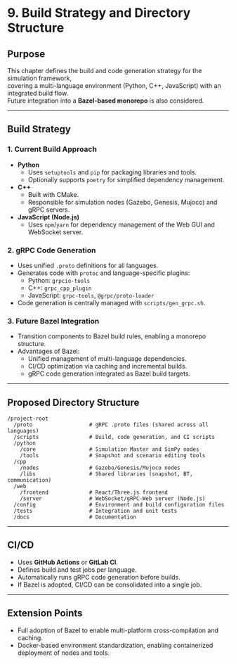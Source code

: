 # 9. Build Strategy and Directory Structure

## Purpose
This chapter defines the build and code generation strategy for the simulation framework,  
covering a multi-language environment (Python, C++, JavaScript) with an integrated build flow.  
Future integration into a **Bazel-based monorepo** is also considered.

---

## Build Strategy

### 1. Current Build Approach
- **Python**  
  - Uses `setuptools` and `pip` for packaging libraries and tools.  
  - Optionally supports `poetry` for simplified dependency management.
- **C++**  
  - Built with CMake.  
  - Responsible for simulation nodes (Gazebo, Genesis, Mujoco) and gRPC servers.
- **JavaScript (Node.js)**  
  - Uses `npm`/`yarn` for dependency management of the Web GUI and WebSocket server.

### 2. gRPC Code Generation
- Uses unified `.proto` definitions for all languages.  
- Generates code with `protoc` and language-specific plugins:
  - Python: `grpcio-tools`
  - C++: `grpc_cpp_plugin`
  - JavaScript: `grpc-tools`, `@grpc/proto-loader`
- Code generation is centrally managed with `scripts/gen_grpc.sh`.

### 3. Future Bazel Integration
- Transition components to Bazel build rules, enabling a monorepo structure.  
- Advantages of Bazel:
  - Unified management of multi-language dependencies.
  - CI/CD optimization via caching and incremental builds.
  - gRPC code generation integrated as Bazel build targets.

---

## Proposed Directory Structure

```
/project-root
  /proto                  # gRPC .proto files (shared across all languages)
  /scripts                # Build, code generation, and CI scripts
  /python
    /core                 # Simulation Master and SimPy nodes
    /tools                # Snapshot and scenario editing tools
  /cpp
    /nodes                # Gazebo/Genesis/Mujoco nodes
    /libs                 # Shared libraries (snapshot, BT, communication)
  /web
    /frontend             # React/Three.js frontend
    /server               # WebSocket/gRPC-Web server (Node.js)
  /config                 # Environment and build configuration files
  /tests                  # Integration and unit tests
  /docs                   # Documentation
```

---

## CI/CD
- Uses **GitHub Actions** or **GitLab CI**.  
- Defines build and test jobs per language.  
- Automatically runs gRPC code generation before builds.  
- If Bazel is adopted, CI/CD can be consolidated into a single job.

---

## Extension Points
- Full adoption of Bazel to enable multi-platform cross-compilation and caching.  
- Docker-based environment standardization, enabling containerized deployment of nodes and tools.
